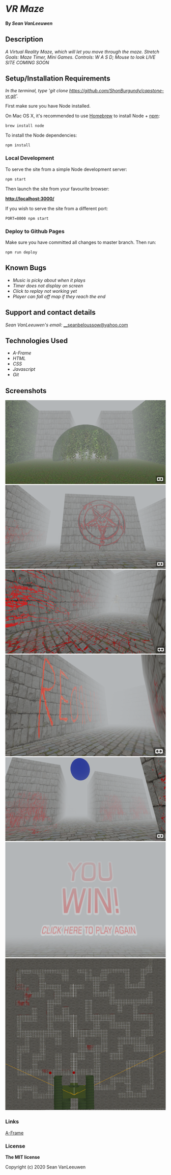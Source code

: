 # _VR Maze_


#### By _**Sean VanLeeuwen**_

## Description

_A Virtual Reality Maze, which will let you move through the maze. Stretch Goals: Maze Timer, Mini Games._
_Controls: W A S D; Mouse to look_
_LIVE SITE COMING SOON_

## Setup/Installation Requirements

_In the terminal, type 'git clone https://github.com/ShonBurgundy/capstone-vr.git'._

First make sure you have Node installed.

On Mac OS X, it's recommended to use [Homebrew](http://brew.sh/) to install Node + [npm](https://www.npmjs.com):

    brew install node

To install the Node dependencies:

    npm install


### Local Development

To serve the site from a simple Node development server:

    npm start

Then launch the site from your favourite browser:

[__http://localhost:3000/__](http://localhost:3000/)

If you wish to serve the site from a different port:

    PORT=8000 npm start


### Deploy to Github Pages

Make sure you have committed all changes to master branch. Then run:

    npm run deploy


## Known Bugs

* _Music is picky about when it plays_
* _Timer does not display on screen_
* _Click to replay not working yet_
* _Player can fall off map if they reach the end_

## Support and contact details

_Sean VanLeeuwen's email:_
__seanbeloussow@yahoo.com

## Technologies Used

* _A-Frame_
* _HTML_
* _CSS_
* _Javascript_
* _Git_

## Screenshots

![Maze Layout](./img/maze1.png)
![Maze Layout](./img/maze2.png)
![Maze Layout](./img/maze3.png)
![Maze Layout](./img/maze4.png)
![Maze Layout](./img/maze5.png)
![Maze Layout](./img/maze6.png)
![Maze Layout](./img/aerialmaze.png)


### Links
[A-Frame](https://aframe.io/)

### License

**The MIT license**

Copyright (c) 2020 Sean VanLeeuwen